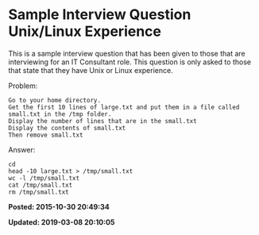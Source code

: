 # Sample Interview Question Unix/Linux Experience

This is a sample interview question that has been given to those that are interviewing for an IT Consultant role.  This question is only asked to those that state that they have Unix or Linux experience.  

Problem: 
```
Go to your home directory. 
Get the first 10 lines of large.txt and put them in a file called small.txt in the /tmp folder. 
Display the number of lines that are in the small.txt 
Display the contents of small.txt
Then remove small.txt
```

Answer: 
```
cd
head -10 large.txt > /tmp/small.txt
wc -l /tmp/small.txt
cat /tmp/small.txt
rm /tmp/small.txt
```

**Posted: 2015-10-30 20:49:34** 

**Updated: 2019-03-08 20:10:05** 

